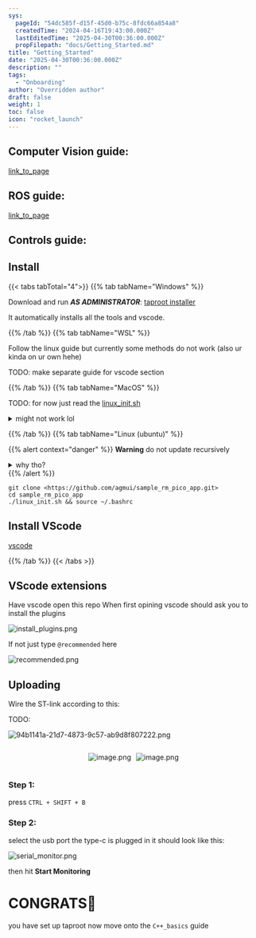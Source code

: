 ```yaml
---
sys:
  pageId: "54dc585f-d15f-45d0-b75c-8fdc66a854a8"
  createdTime: "2024-04-16T19:43:00.000Z"
  lastEditedTime: "2025-04-30T00:36:00.000Z"
  propFilepath: "docs/Getting_Started.md"
title: "Getting_Started"
date: "2025-04-30T00:36:00.000Z"
description: ""
tags:
  - "Onboarding"
author: "Overridden author"
draft: false
weight: 1
toc: false
icon: "rocket_launch"
---
```


## Computer Vision guide:

[link_to_page](86d45bc0-388b-4d26-8848-44f255f73d0e)

## ROS guide:

[link_to_page](3c76c1de-ec8f-46d6-8b0a-294005edc2d5)

## Controls guide:

## Install

{{< tabs tabTotal="4">}}
{{% tab tabName="Windows" %}}

Download and run _**AS ADMINISTRATOR**_: [taproot installer](https://github.com/Thornbots/TeachingFreshies/releases/tag/1.0)

It automatically installs all the tools and vscode.

{{% /tab %}}
{{% tab tabName="WSL" %}}

Follow the linux guide but currently some methods do not work (also ur kinda on ur own hehe)

TODO: make separate guide for vscode section

{{% /tab %}}
{{% tab tabName="MacOS" %}}

TODO: for now just read the [linux_init.sh](https://github.com/agmui/sample_rm_pico_app/blob/main/linux_init.sh)

<details>
<summary>might not work lol</summary>

`brew install libusb pkg-config`

Next install: [vscode](https://code.visualstudio.com/Download)

</details>

{{% /tab %}}
{{% tab tabName="Linux (ubuntu)" %}}

{{% alert context="danger" %}}
**Warning** do not update recursively
<details>
<summary>why tho?</summary>
There are some submodules that may go on for a while (like tinyusb) and I highly
recommend you don't need to get them.
If you want to see what submodules I update just look in `linux_init.sh`
</details>
{{% /alert %}}

```shell
git clone <https://github.com/agmui/sample_rm_pico_app.git>
cd sample_rm_pico_app
./linux_init.sh && source ~/.bashrc
```

## Install VScode

[vscode](https://code.visualstudio.com/Download)

{{% /tab %}}
{{< /tabs >}}

## VScode extensions

Have vscode open this repo
When first opining vscode should ask you to install the plugins

![install_plugins.png](https://prod-files-secure.s3.us-west-2.amazonaws.com/d518164a-d88e-44d1-a4ee-3adb3bd8bce0/89bd30f0-1825-4e77-867b-0a41ce370880/install_plugins.png?X-Amz-Algorithm=AWS4-HMAC-SHA256&X-Amz-Content-Sha256=UNSIGNED-PAYLOAD&X-Amz-Credential=ASIAZI2LB466RC5SQ7GJ%2F20250727%2Fus-west-2%2Fs3%2Faws4_request&X-Amz-Date=20250727T070951Z&X-Amz-Expires=3600&X-Amz-Security-Token=IQoJb3JpZ2luX2VjEEQaCXVzLXdlc3QtMiJHMEUCIQDNqwPb%2FnKpYnUcworl2u9R9h4kdJodsdsfBeje7rlyYAIgGTzmFk%2BJXaHKN8QDZm9XLii0tgBwD%2BvtExNFlYN51AEq%2FwMIbRAAGgw2Mzc0MjMxODM4MDUiDBg69sR0aPRuj3JKWyrcAy7McNlTmsWvoqkqdbSDdZ2tvHPa2FVIMsTNZOWxv%2B6oC%2BE417iE13PjQQUNtlnr2kTdwsgkYLWPsf%2FxRdyMGQneLYjsl54krsxuakQG9uic7Ag9rZl%2Br1QzXdta%2BiZ8JvweI%2Fr9avmQPcGGwxGidVOwT1bWOEnTowXYjYdAytRRGuBnhBQFmuwIVFEfX7f%2FZhj6WwK7KRYxeUV6ymDnz1XWoUx5fKoRkF%2FBl7%2BBImzzvEqmG35D9WX1OX%2F1ttK12U0aeaMMIUPsoizujXcrWcxYQUdHeb2R3%2BRTk2FhotVy5IalEO7TbYd762VXEmGmFM%2F6L7q6%2F4ssQACGAX%2BA5%2FEOR6VXWoDezEirk0NJOgm9e12W44BcNZuGL5dJiPxlaT0qjepXG%2Fh2aiK3cZAy4Y%2F%2FZvDJOUNyDXSCpLQaGH1iQoqRI7oAtp0Er2c8tXFkp5n07A%2B4WC89elN2Yhf2V6S%2FrX%2B2OIv6Ynahgnb4xdruC0FQJ%2FN7qKZBo4SZ68%2BvkgTJ03UOl%2F2qGiBOcZfFlM86aWAjf93DClwxGt0RQvO1rmQyMDvE5JecRRlg9yNTc1dhndccEnqe6ZxwNJaUXwMBAMw23HtMHotln4BBJschp6QzYzswfB9qXs17MOa6lsQGOqUBtCElZzeoTmLRPrWc%2Fua3hLDjrxccfEQUsH3f4%2FGg1aoRpOhS0UoMT7prYk6%2BDyQC5eQ5jU70xQXaPIXHmpxigU6xeGf1DJpFD0gnLUfb0%2FQt9VlPTXqkqZgz3KPndyFi73ETBga28ZS89bhq%2FhpiQ65cvdx9HaHG6CIyFQ6%2FulQno06Y3F09aChOBJh7MLQ4gdJRepemS8QKhh9LLLTRPfIBJTSd&X-Amz-Signature=4b69a2d748cc4afd85a4db30a58518f304edb0d7b7ad4b72702a6dabe7f7640f&X-Amz-SignedHeaders=host&x-amz-checksum-mode=ENABLED&x-id=GetObject)

If not just type `@recommended` here  

![recommended.png](https://prod-files-secure.s3.us-west-2.amazonaws.com/d518164a-d88e-44d1-a4ee-3adb3bd8bce0/61e661e9-5d85-4dfc-be0d-8d2097a5e793/recommended.png?X-Amz-Algorithm=AWS4-HMAC-SHA256&X-Amz-Content-Sha256=UNSIGNED-PAYLOAD&X-Amz-Credential=ASIAZI2LB466RC5SQ7GJ%2F20250727%2Fus-west-2%2Fs3%2Faws4_request&X-Amz-Date=20250727T070951Z&X-Amz-Expires=3600&X-Amz-Security-Token=IQoJb3JpZ2luX2VjEEQaCXVzLXdlc3QtMiJHMEUCIQDNqwPb%2FnKpYnUcworl2u9R9h4kdJodsdsfBeje7rlyYAIgGTzmFk%2BJXaHKN8QDZm9XLii0tgBwD%2BvtExNFlYN51AEq%2FwMIbRAAGgw2Mzc0MjMxODM4MDUiDBg69sR0aPRuj3JKWyrcAy7McNlTmsWvoqkqdbSDdZ2tvHPa2FVIMsTNZOWxv%2B6oC%2BE417iE13PjQQUNtlnr2kTdwsgkYLWPsf%2FxRdyMGQneLYjsl54krsxuakQG9uic7Ag9rZl%2Br1QzXdta%2BiZ8JvweI%2Fr9avmQPcGGwxGidVOwT1bWOEnTowXYjYdAytRRGuBnhBQFmuwIVFEfX7f%2FZhj6WwK7KRYxeUV6ymDnz1XWoUx5fKoRkF%2FBl7%2BBImzzvEqmG35D9WX1OX%2F1ttK12U0aeaMMIUPsoizujXcrWcxYQUdHeb2R3%2BRTk2FhotVy5IalEO7TbYd762VXEmGmFM%2F6L7q6%2F4ssQACGAX%2BA5%2FEOR6VXWoDezEirk0NJOgm9e12W44BcNZuGL5dJiPxlaT0qjepXG%2Fh2aiK3cZAy4Y%2F%2FZvDJOUNyDXSCpLQaGH1iQoqRI7oAtp0Er2c8tXFkp5n07A%2B4WC89elN2Yhf2V6S%2FrX%2B2OIv6Ynahgnb4xdruC0FQJ%2FN7qKZBo4SZ68%2BvkgTJ03UOl%2F2qGiBOcZfFlM86aWAjf93DClwxGt0RQvO1rmQyMDvE5JecRRlg9yNTc1dhndccEnqe6ZxwNJaUXwMBAMw23HtMHotln4BBJschp6QzYzswfB9qXs17MOa6lsQGOqUBtCElZzeoTmLRPrWc%2Fua3hLDjrxccfEQUsH3f4%2FGg1aoRpOhS0UoMT7prYk6%2BDyQC5eQ5jU70xQXaPIXHmpxigU6xeGf1DJpFD0gnLUfb0%2FQt9VlPTXqkqZgz3KPndyFi73ETBga28ZS89bhq%2FhpiQ65cvdx9HaHG6CIyFQ6%2FulQno06Y3F09aChOBJh7MLQ4gdJRepemS8QKhh9LLLTRPfIBJTSd&X-Amz-Signature=fc01728334271ab32daf2de7c52daa94225032622744f5d018614cb6092f4e1d&X-Amz-SignedHeaders=host&x-amz-checksum-mode=ENABLED&x-id=GetObject)

## Uploading

Wire the ST-link according to this:

TODO:

![94b1141a-21d7-4873-9c57-ab9d8f807222.png](https://prod-files-secure.s3.us-west-2.amazonaws.com/d518164a-d88e-44d1-a4ee-3adb3bd8bce0/e5fad17d-ab82-4300-9f4c-505ab4b1202c/94b1141a-21d7-4873-9c57-ab9d8f807222.png?X-Amz-Algorithm=AWS4-HMAC-SHA256&X-Amz-Content-Sha256=UNSIGNED-PAYLOAD&X-Amz-Credential=ASIAZI2LB466RC5SQ7GJ%2F20250727%2Fus-west-2%2Fs3%2Faws4_request&X-Amz-Date=20250727T070951Z&X-Amz-Expires=3600&X-Amz-Security-Token=IQoJb3JpZ2luX2VjEEQaCXVzLXdlc3QtMiJHMEUCIQDNqwPb%2FnKpYnUcworl2u9R9h4kdJodsdsfBeje7rlyYAIgGTzmFk%2BJXaHKN8QDZm9XLii0tgBwD%2BvtExNFlYN51AEq%2FwMIbRAAGgw2Mzc0MjMxODM4MDUiDBg69sR0aPRuj3JKWyrcAy7McNlTmsWvoqkqdbSDdZ2tvHPa2FVIMsTNZOWxv%2B6oC%2BE417iE13PjQQUNtlnr2kTdwsgkYLWPsf%2FxRdyMGQneLYjsl54krsxuakQG9uic7Ag9rZl%2Br1QzXdta%2BiZ8JvweI%2Fr9avmQPcGGwxGidVOwT1bWOEnTowXYjYdAytRRGuBnhBQFmuwIVFEfX7f%2FZhj6WwK7KRYxeUV6ymDnz1XWoUx5fKoRkF%2FBl7%2BBImzzvEqmG35D9WX1OX%2F1ttK12U0aeaMMIUPsoizujXcrWcxYQUdHeb2R3%2BRTk2FhotVy5IalEO7TbYd762VXEmGmFM%2F6L7q6%2F4ssQACGAX%2BA5%2FEOR6VXWoDezEirk0NJOgm9e12W44BcNZuGL5dJiPxlaT0qjepXG%2Fh2aiK3cZAy4Y%2F%2FZvDJOUNyDXSCpLQaGH1iQoqRI7oAtp0Er2c8tXFkp5n07A%2B4WC89elN2Yhf2V6S%2FrX%2B2OIv6Ynahgnb4xdruC0FQJ%2FN7qKZBo4SZ68%2BvkgTJ03UOl%2F2qGiBOcZfFlM86aWAjf93DClwxGt0RQvO1rmQyMDvE5JecRRlg9yNTc1dhndccEnqe6ZxwNJaUXwMBAMw23HtMHotln4BBJschp6QzYzswfB9qXs17MOa6lsQGOqUBtCElZzeoTmLRPrWc%2Fua3hLDjrxccfEQUsH3f4%2FGg1aoRpOhS0UoMT7prYk6%2BDyQC5eQ5jU70xQXaPIXHmpxigU6xeGf1DJpFD0gnLUfb0%2FQt9VlPTXqkqZgz3KPndyFi73ETBga28ZS89bhq%2FhpiQ65cvdx9HaHG6CIyFQ6%2FulQno06Y3F09aChOBJh7MLQ4gdJRepemS8QKhh9LLLTRPfIBJTSd&X-Amz-Signature=2bc5dccb67816fc5175ea0214c575509d8cc0b4d5f38fa157d3b902903949a13&X-Amz-SignedHeaders=host&x-amz-checksum-mode=ENABLED&x-id=GetObject)

<div style="display: flex;flex-direction: row; column-gap:10px; max-width: 630px;justify-content: center;">
<div>

![image.png](https://prod-files-secure.s3.us-west-2.amazonaws.com/d518164a-d88e-44d1-a4ee-3adb3bd8bce0/210ecb78-1116-4d7b-b9b7-2292f66fa2c2/image.png?X-Amz-Algorithm=AWS4-HMAC-SHA256&X-Amz-Content-Sha256=UNSIGNED-PAYLOAD&X-Amz-Credential=ASIAZI2LB466XQK2PPSV%2F20250727%2Fus-west-2%2Fs3%2Faws4_request&X-Amz-Date=20250727T071006Z&X-Amz-Expires=3600&X-Amz-Security-Token=IQoJb3JpZ2luX2VjEEQaCXVzLXdlc3QtMiJHMEUCIQDJyVrHQlQgn4afgQYep5e7q5%2BnnPcDtzmVrmYDmc9dIwIgPwYc6FduLE0RvFK%2FB0%2Fg5u9tGkTcs6iwHULvaacwXIcq%2FwMIbRAAGgw2Mzc0MjMxODM4MDUiDMI8C44VxfPYkSDg%2BSrcA6b%2BQvBmIh7ADFq%2BohHZUVOFWAj1Qi%2BwRSxT8g4ZU%2F2Vh0WUiuo1cbmzna4%2F718980aZVAlkeTSg0d2%2FddyUbMS3%2Fqp55aSUMpEbfEMkdcci9IzlroTdEQDDt%2FhiDD3aTE92hpvCC3M18B%2FpkP3ZsVPD3O9%2FkTLvemjpa1kAPLdxz9ecsIaWlzkTiFbGqUiTsvjVztWP0NechO3HPLeHtvcgRGEz5LIp72rGnOZvAOwrLQdzIGEU0LaTEO3iOfChsTOP9dLl%2F7bgx5WKFlvxYVlgEa4nJWWxJGTGyhxt44vEtF85uk0%2FViSq7OuMsw4WYzmNFzmGvBdBQdWo8mTn1Ienm4JZ5TaHM5jixDmnmCAnkoD6nwx1v9rN2aDQTFATbL6gUD%2FWjpscN%2F0IN1Slno4uB1lhUS%2BbK5DcRwQ8h%2Bd6OAB1MNztY%2BQoMn8lFVEvMj93bzsIoLe883TNR3st5pgRWnUqkGObrT%2B5gjXGe0WsAs3d9VEC0fT3fVUab6j2RD1iWKx8y%2B8uQEw7IysoNuqE5eBnA8UNOLkZE8%2FRIbnXA%2FK%2F68YwuGLKpBOS7ro%2Bk%2BuN9CCoYzr7yo1miTm932w3ghMd32I%2BXD5H%2FsJTTF2kgvcNzBRHS1mNlUJGMIa7lsQGOqUBA41T9qXbtzdeROPqKhXQUDCV1%2F%2BxF9NvmM2F2B37lwbeHtCvzaEf%2BMP6qIsHyCiH6NoEb3O2O6CAcFpqsKucJNubJ9XSbNlfKC5fMJiWWULdbqr06V9u20fNgVp%2FaETfLRNZW8bsRQQmEPLMylVaxvJRmGCn8I%2B8RRdq67UeS45mktWZ5N6vYjt4q6gLN03xKToVsyLI7RYDRGCm3vtNSL07Gdpx&X-Amz-Signature=23d747135e7812d4de1c2235ec2cf09635e7d2cba7f6ca9d316ef25409daf4ad&X-Amz-SignedHeaders=host&x-amz-checksum-mode=ENABLED&x-id=GetObject)

</div>
<div>

![image.png](https://prod-files-secure.s3.us-west-2.amazonaws.com/d518164a-d88e-44d1-a4ee-3adb3bd8bce0/33a0fd0f-8ca6-4a86-8e09-26e95ded1fff/image.png?X-Amz-Algorithm=AWS4-HMAC-SHA256&X-Amz-Content-Sha256=UNSIGNED-PAYLOAD&X-Amz-Credential=ASIAZI2LB466VZEWDUDA%2F20250727%2Fus-west-2%2Fs3%2Faws4_request&X-Amz-Date=20250727T071008Z&X-Amz-Expires=3600&X-Amz-Security-Token=IQoJb3JpZ2luX2VjEEQaCXVzLXdlc3QtMiJGMEQCIHka8xSZSgEmKbZAxyb%2BwdIxN%2FprhIgubSKCWSPzCFb%2FAiAQiMKzT%2F0Tlm3vk6DqwYBZTJtm6S1VxGid9qz7oZ2I%2BSr%2FAwhtEAAaDDYzNzQyMzE4MzgwNSIM9gnHsP%2FH2C84t9iGKtwDQJtytDe2ZGZUsrXnxJWWWwlxo7HVVj9Aopqju%2BZnQUc%2BD9sTRWeoUxr4gJVNQysqCl5fDPU%2BdcOcO8brqTWbPakI1bNZFXW345t2d6cn9PIWGXP73xYEg0b%2B1Hk1QzbTf%2F9hkPBnnBg0gX4PwJ1ZIXzlFpjPaP5V5m3hCdp9AoJtzPuytBFyAaKp%2FpHUoJc%2BrvZoTcNKXi7S2ka7XMgaZk8dCDPsVsiLXo%2BG075RaiNf6gBOBAWwHAzcdMrw35u0VcNDrOejiSK9avwcZRedSb3R6TNdyjdtlyG%2B%2Bt%2FeairMesHFrMJbQcqQlLe%2BUZDs%2BgLehgKh%2B795YTq3672uCroG7i7gQqLLc%2FAURSShiLOoieUh48Wv0bnQax4hldLRciOaSozlpoa48IshRB%2FghnDtu1Y816U99ihnAivBNu6IuE%2Fg1lWtoyhC23Za3dE8EzQ4Jmpg0PAOHShgflK%2Fvk%2FnfoTDqg%2BUKpM7R3jz%2BwcWC3R02thTp7b9H3KtolFAwGluAeoQxv6giULTp7DdvYxlTRfzHK69bhtcjI6k6ZIDx%2BrQcMbOl8in7KVNfIQ8x1oWWGDFtnDJ8J6F0jADPvnFxldfdpnRosxErQvhrRI3fl12yBrgARaBlhUw37qWxAY6pgF4w4%2BhwvxAcdiRgUxLgJEtfknsSLSJ0PxjcNrn5G3Ds%2F3Tst8WMyJJ9UHI60qMPyAgoX%2FPnvIhIAjtPCo3tP16M8rtjQrgUXj2iu0twsceu1pnllXHKPs%2BbR4LoK2WTQ1D%2B2H9ruuuoE17QqqFrl5BDuYZMyinpw1ec4p5UO06T68viWCd8EHoYhMENY451uhZBdIQ9piaDPXFdjqg4aQc%2Bn9ii04X&X-Amz-Signature=df3064e950c7578f6eeaf84fbdbb6594acad6cf67f21b0bf76f0cabc96a4ac75&X-Amz-SignedHeaders=host&x-amz-checksum-mode=ENABLED&x-id=GetObject)

</div>
</div>

### Step 1:

press `CTRL + SHIFT + B`

### Step 2:

select the usb port the type-c is plugged in it should look like this:

![serial_monitor.png](https://prod-files-secure.s3.us-west-2.amazonaws.com/d518164a-d88e-44d1-a4ee-3adb3bd8bce0/f03f4774-05d4-4393-b6a0-d5efb6d315ab/serial_monitor.png?X-Amz-Algorithm=AWS4-HMAC-SHA256&X-Amz-Content-Sha256=UNSIGNED-PAYLOAD&X-Amz-Credential=ASIAZI2LB466RC5SQ7GJ%2F20250727%2Fus-west-2%2Fs3%2Faws4_request&X-Amz-Date=20250727T070951Z&X-Amz-Expires=3600&X-Amz-Security-Token=IQoJb3JpZ2luX2VjEEQaCXVzLXdlc3QtMiJHMEUCIQDNqwPb%2FnKpYnUcworl2u9R9h4kdJodsdsfBeje7rlyYAIgGTzmFk%2BJXaHKN8QDZm9XLii0tgBwD%2BvtExNFlYN51AEq%2FwMIbRAAGgw2Mzc0MjMxODM4MDUiDBg69sR0aPRuj3JKWyrcAy7McNlTmsWvoqkqdbSDdZ2tvHPa2FVIMsTNZOWxv%2B6oC%2BE417iE13PjQQUNtlnr2kTdwsgkYLWPsf%2FxRdyMGQneLYjsl54krsxuakQG9uic7Ag9rZl%2Br1QzXdta%2BiZ8JvweI%2Fr9avmQPcGGwxGidVOwT1bWOEnTowXYjYdAytRRGuBnhBQFmuwIVFEfX7f%2FZhj6WwK7KRYxeUV6ymDnz1XWoUx5fKoRkF%2FBl7%2BBImzzvEqmG35D9WX1OX%2F1ttK12U0aeaMMIUPsoizujXcrWcxYQUdHeb2R3%2BRTk2FhotVy5IalEO7TbYd762VXEmGmFM%2F6L7q6%2F4ssQACGAX%2BA5%2FEOR6VXWoDezEirk0NJOgm9e12W44BcNZuGL5dJiPxlaT0qjepXG%2Fh2aiK3cZAy4Y%2F%2FZvDJOUNyDXSCpLQaGH1iQoqRI7oAtp0Er2c8tXFkp5n07A%2B4WC89elN2Yhf2V6S%2FrX%2B2OIv6Ynahgnb4xdruC0FQJ%2FN7qKZBo4SZ68%2BvkgTJ03UOl%2F2qGiBOcZfFlM86aWAjf93DClwxGt0RQvO1rmQyMDvE5JecRRlg9yNTc1dhndccEnqe6ZxwNJaUXwMBAMw23HtMHotln4BBJschp6QzYzswfB9qXs17MOa6lsQGOqUBtCElZzeoTmLRPrWc%2Fua3hLDjrxccfEQUsH3f4%2FGg1aoRpOhS0UoMT7prYk6%2BDyQC5eQ5jU70xQXaPIXHmpxigU6xeGf1DJpFD0gnLUfb0%2FQt9VlPTXqkqZgz3KPndyFi73ETBga28ZS89bhq%2FhpiQ65cvdx9HaHG6CIyFQ6%2FulQno06Y3F09aChOBJh7MLQ4gdJRepemS8QKhh9LLLTRPfIBJTSd&X-Amz-Signature=bc1f84548d9266d1c659ad5d61254ab46bb2126dffe9b5bf994a0f985642dab0&X-Amz-SignedHeaders=host&x-amz-checksum-mode=ENABLED&x-id=GetObject)

then hit **Start Monitoring**

# CONGRATS🎉

you have set up taproot now move onto the `C++_basics` guide
